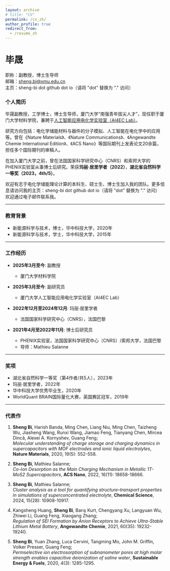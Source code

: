 ```yaml
---
layout: archive
# title: "CV"
permalink: /cv_zh/
author_profile: true
redirect_from:
  - /resume_zh
---
```

# 毕晟
职称：副教授，博士生导师<br>
邮箱：sheng.bi@xmu.edu.cn<br>
主页：sheng-bi dot github dot io（请将 "dot" 替换为 "." 访问）<br>

### 个人简历
毕晟副教授，工学博士，博士生导师，厦门大学“南强青年拔尖人才”，现任职于厦门大学材料学院，兼聘于[人工智能应用电化学实验室（AI4EC Lab）](https://ai4ec.ac.cn/zh)。

研究方向包括：电化学储能材料与器件的分子模拟、人工智能在电化学中的应用等。曾在《Nature Materials》、《Nature Communications》、《Angewandte Chemie International Edition》、《ACS Nano》等国际期刊上发表论文20余篇，担任多个国际期刊的审稿人。

在加入厦门大学之前，曾在法国国家科学研究中心（CNRS）和索邦大学的PHENIX实验室从事博士后研究。荣获**玛丽·居里学者（2022）**，**湖北省自然科学一等奖（2023，4th/5）**。

欢迎有志于电化学储能理论计算的本科生、硕士生、博士生加入我的团队。更多信息请访问我的主页：sheng-bi dot github dot io（请将 "dot" 替换为 "." 访问）
欢迎通过电子邮件联系我。

---
### 教育背景
* 新能源科学与技术，博士，华中科技大学，2020年  
* 新能源科学与技术，学士，华中科技大学，2015年  

---
### 工作经历
* **2025年3月至今**: 副教授  
  * 厦门大学材料学院 

* **2025年3月至今**: 副研究员
  * 厦门大学人工智能应用电化学实验室（AI4EC Lab）

* **2022年12月至2024年12月**: 玛丽·居里学者  
  * 法国国家科学研究中心（CNRS），法国巴黎  

* **2021年4月至2022年11月**: 博士后研究员  
  * PHENIX实验室，法国国家科学研究中心（CNRS）/索邦大学，法国巴黎  
  * 导师：Mathieu Salanne  


<!-- * **2020年9月至2021年3月**: 副研究员  
  * 南京航空航天大学材料科学与工程学院，中国南京   -->
---

### 奖项
* 湖北省自然科学一等奖（第4作者/共5人），2023年  
* 玛丽·居里学者，2022年  
* 华中科技大学优秀毕业生，2020年  
* WorldQuant BRAIN国际量化大赛，英国赛区冠军，2019年  

---

### 代表作
1. **Sheng Bi**, Harish Banda, Ming Chen, Liang Niu, Ming Chen, Taizheng Wu, Jiasheng Wang, Runxi Wang, Jiamao Feng, Tianyang Chen, Mircea Dincă, Alexei A. Kornyshev, Guang Feng;  
   *Molecular understanding of charge storage and charging dynamics in supercapacitors with MOF electrodes and ionic liquid electrolytes*, **Nature Materials**, 2020, 19(5): 552-558.  

2. **Sheng Bi**, Mathieu Salanne;  
   *Co-Ion Desorption as the Main Charging Mechanism in Metallic 1T-MoS2 Supercapacitors*, **ACS Nano**, 2022, 16(11): 18658-18666.  

3. **Sheng Bi**, Mathieu Salanne;  
   *Cluster analysis as a tool for quantifying structure–transport properties in simulations of superconcentrated electrolyte*, **Chemical Science**, 2024, 15(28): 10908-10917.  

4. Kangsheng Huang, **Sheng Bi**, Barış Kurt, Chengyang Xu, Langyuan Wu, Zhiwei Li, Guang Feng, Xiaogang Zhang;  
   *Regulation of SEI Formation by Anion Receptors to Achieve Ultra-Stable Lithium Metal Battery*, **Angewandte Chemie**, 2021, 60(35): 19232-19240.  

5. **Sheng Bi**, Yuan Zhang, Luca Cervini, Tangming Mo, John M. Griffin, Volker Presser, Guang Feng;  
   *Permselective ion electrosorption of subnanometer pores at high molar strength enables capacitive deionization of saline water*, **Sustainable Energy & Fuels**, 2020, 4(3): 1285-1295.  
   